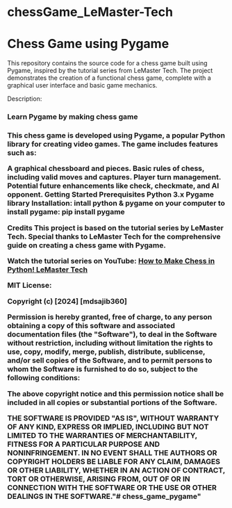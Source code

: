 # chessGame_LeMaster-Tech
<h1> Chess Game using Pygame</h1>

This repository contains the source code for a chess game built using Pygame, inspired by the tutorial series from LeMaster Tech. The project demonstrates the creation of a functional chess game, complete with a graphical user interface and basic game mechanics.

Description:
<h3>Learn Pygame by making chess game <h3>
<p> This chess game is developed using Pygame, a popular Python library for creating video games. The game includes features such as:<p>

A graphical chessboard and pieces.
Basic rules of chess, including valid moves and captures.
Player turn management.
Potential future enhancements like check, checkmate, and AI opponent.
Getting Started
Prerequisites
Python 3.x
Pygame library
Installation:
intall python & pygame on your computer
to install pygame: pip install pygame

Credits
This project is based on the tutorial series by LeMaster Tech. Special thanks to LeMaster Tech for the comprehensive guide on creating a chess game with Pygame.

Watch the tutorial series on YouTube: <a href="https://www.youtube.com/watch?v=X-e0jk4I938&t=275s"> How to Make Chess in Python!   LeMaster Tech </a>

MIT License:

Copyright (c) [2024] [mdsajib360]

Permission is hereby granted, free of charge, to any person obtaining a copy
of this software and associated documentation files (the "Software"), to deal
in the Software without restriction, including without limitation the rights
to use, copy, modify, merge, publish, distribute, sublicense, and/or sell
copies of the Software, and to permit persons to whom the Software is
furnished to do so, subject to the following conditions:

The above copyright notice and this permission notice shall be included in all
copies or substantial portions of the Software.

THE SOFTWARE IS PROVIDED "AS IS", WITHOUT WARRANTY OF ANY KIND, EXPRESS OR
IMPLIED, INCLUDING BUT NOT LIMITED TO THE WARRANTIES OF MERCHANTABILITY,
FITNESS FOR A PARTICULAR PURPOSE AND NONINFRINGEMENT. IN NO EVENT SHALL THE
AUTHORS OR COPYRIGHT HOLDERS BE LIABLE FOR ANY CLAIM, DAMAGES OR OTHER
LIABILITY, WHETHER IN AN ACTION OF CONTRACT, TORT OR OTHERWISE, ARISING FROM,
OUT OF OR IN CONNECTION WITH THE SOFTWARE OR THE USE OR OTHER DEALINGS IN THE
SOFTWARE."# chess_game_pygame" 
